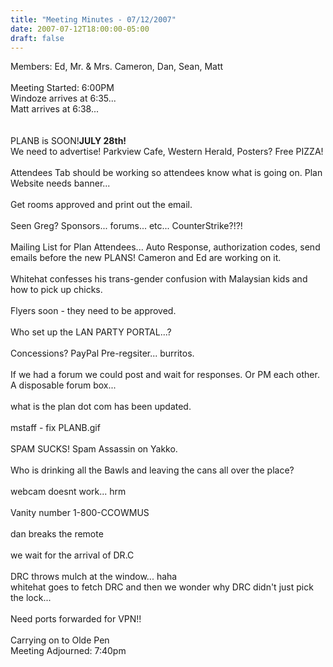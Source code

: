 ```yaml
---
title: "Meeting Minutes - 07/12/2007"
date: 2007-07-12T18:00:00-05:00
draft: false
---
```


Members: Ed, Mr. & Mrs. Cameron, Dan, Sean, Matt<br />
<br />
Meeting Started: 6:00PM<br />
Windoze arrives at 6:35... <br />
Matt arrives at 6:38... <br />
<br />
<br />
PLANB is SOON!<strong>JULY 28th!</strong><br />
We need to advertise! Parkview Cafe, Western Herald, Posters?  Free PIZZA!<br />
<br />
Attendees Tab should be working so attendees know what is going on. Plan Website needs banner... <br />
<br />
Get rooms approved and print out the email.  <br />
<br />
Seen Greg?  Sponsors... forums... etc...  CounterStrike?!?! <br />
<br />
Mailing List for Plan Attendees... Auto Response, authorization codes, send emails before the new PLANS! Cameron and Ed are working on it.  <br />
<br />
Whitehat confesses his trans-gender confusion with Malaysian kids and how to pick up chicks.<br />
<br />
Flyers soon - they need to be approved.    <br />
<br />
Who set up the LAN PARTY PORTAL...?<br />
<br />
Concessions? PayPal Pre-regsiter... burritos.  <br />
<br />
If we had a forum we could post and wait for responses.  Or PM each other. A disposable forum box... <br />
<br />
what is the plan dot com has been updated.    <br />
<br />
mstaff - fix PLANB.gif <br />
<br />
SPAM SUCKS! Spam Assassin on Yakko. <br />
<br />
Who is drinking all the Bawls and leaving the cans all over the place?<br />
<br />
webcam doesnt work... hrm<br />
<br />
Vanity number 1-800-CCOWMUS<br />
<br />
dan breaks the remote<br />
<br />
we wait for the arrival of DR.C<br />
<br />
DRC throws mulch at the window... haha<br />
whitehat goes to fetch DRC and then we wonder why DRC didn't just pick the lock... <br />
<br />
Need ports forwarded for VPN!!<br />
<br />
Carrying on to Olde Pen<br />
Meeting Adjourned: 7:40pm<br />
<br />
<br />
